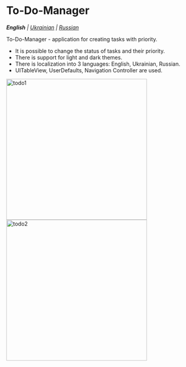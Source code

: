 # To-Do-Manager

_**English** | [Ukrainian](README.ua.md) | [Russian](README.ru.md)_

To-Do-Manager - application for creating tasks with priority.
* It is possible to change the status of tasks and their priority.
* There is support for light and dark themes.
* There is localization into 3 languages: English, Ukrainian, Russian.
* UITableView, UserDefaults, Navigation Controller are used.

<img width="371" alt="todo1" src="https://github.com/realeti/To-Do-Manager/assets/30148823/5ef4a0fb-3450-4949-806e-f85e244187ff">
<img width="371" alt="todo2" src="https://github.com/realeti/To-Do-Manager/assets/30148823/8b96dcfa-48d0-4986-b27f-498938c3aee6">
